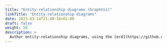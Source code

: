 ```yaml
---
title: "Entity-relationship diagrams (GraphViz)"
linkTitle: "Entity-relationship diagrams"
date: 2023-03-14T21:40:34+01:00
draft: false
weight: 50
description: >
  Author entity-relationship diagrams, using the [erd](https://github.com/BurntSushi/erd) utility.
---
```


